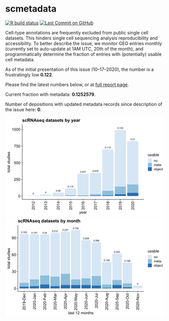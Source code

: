 
# scmetadata

<!-- badges: start -->

[![R build
status](https://github.com/rnabioco/scmetadata/workflows/pkgdown/badge.svg)](https://github.com/rnabioco/scmetadata/actions)
[![Last Commit on
GitHub](https://img.shields.io/badge/last%20run-11--06--2020-brightgreen)](https://rnabioco.github.io/scmetadata/articles/get_geo.html)
<!-- badges: end -->

Cell-type annotations are frequently excluded from public single cell
datasets. This hinders single cell sequencing analysis reproducibility
and accessibility. To better describe the issue, we monitor GEO entries
monthly (currently set to auto-update at 1AM UTC, 20th of the month),
and programmatically determine the fraction of entries with
(potentially) usable cell metadata.

As of the initial presentation of this issue (10–17–2020), the number is
a frustratingly low **0.122**.

Please find the latest numbers below, or at [full report
page](https://rnabioco.github.io/scmetadata/articles/get_geo.html).

Current fraction with metadata: **0.1252579**.

Number of depositions with updated metadata records since description of
the issue here: **0**.

![](man/figures/frac-1.png)<!-- -->![](man/figures/frac-2.png)<!-- -->

